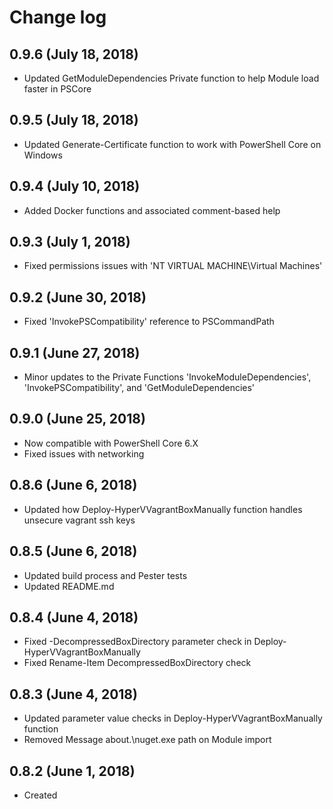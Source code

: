 # Change log

## 0.9.6 (July 18, 2018)

- Updated GetModuleDependencies Private function to help Module load faster in PSCore

## 0.9.5 (July 18, 2018)

- Updated Generate-Certificate function to work with PowerShell Core on Windows

## 0.9.4 (July 10, 2018)

- Added Docker functions and associated comment-based help

## 0.9.3 (July 1, 2018)

- Fixed permissions issues with 'NT VIRTUAL MACHINE\Virtual Machines'

## 0.9.2 (June 30, 2018)

- Fixed 'InvokePSCompatibility' reference to PSCommandPath

## 0.9.1 (June 27, 2018)

- Minor updates to the Private Functions 'InvokeModuleDependencies', 'InvokePSCompatibility', and 'GetModuleDependencies'

## 0.9.0 (June 25, 2018)

- Now compatible with PowerShell Core 6.X
- Fixed issues with networking

## 0.8.6 (June 6, 2018)

- Updated how Deploy-HyperVVagrantBoxManually function handles unsecure vagrant ssh keys

## 0.8.5 (June 6, 2018)

- Updated build process and Pester tests
- Updated README.md

## 0.8.4 (June 4, 2018)

- Fixed -DecompressedBoxDirectory parameter check in Deploy-HyperVVagrantBoxManually
- Fixed Rename-Item DecompressedBoxDirectory check

## 0.8.3 (June 4, 2018)

- Updated parameter value checks in Deploy-HyperVVagrantBoxManually function
- Removed Message about.\nuget.exe path on Module import

## 0.8.2 (June 1, 2018)

- Created

